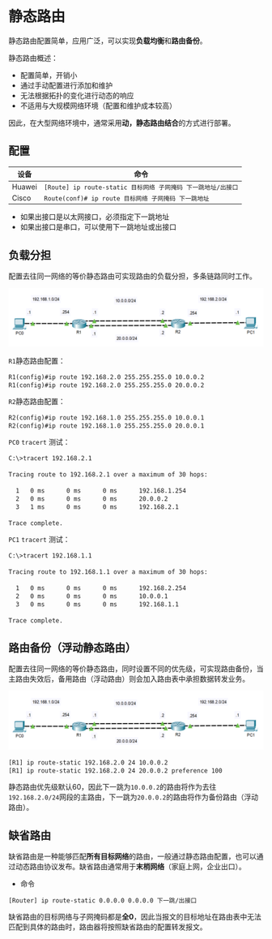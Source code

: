 # 静态路由

静态路由配置简单，应用广泛，可以实现**负载均衡**和**路由备份**。

静态路由概述：

- 配置简单，开销小
- 通过手动配置进行添加和维护
- 无法根据拓扑的变化进行动态的响应
- 不适用与大规模网络环境（配置和维护成本较高）

因此，在大型网络环境中，通常采用**动，静态路由结合**的方式进行部署。

## 配置



| **设备** | **命令**                                                     |
| -------- | ------------------------------------------------------------ |
| Huawei   | `[Route] ip route-static 目标网络 子网掩码 下一跳地址/出接口` |
| Cisco    | `Route(conf)# ip route 目标网络 子网掩码 下一跳地址`         |

- 如果出接口是以太网接口，必须指定下一跳地址
- 如果出接口是串口，可以使用下一跳地址或出接口

## 负载分担

配置去往同一网络的等价静态路由可实现路由的负载分担，多条链路同时工作。

![image-20210614153508545](../../../../assets/image-20210614153508545.png)

`R1`静态路由配置：

```
R1(config)#ip route 192.168.2.0 255.255.255.0 10.0.0.2
R1(config)#ip route 192.168.2.0 255.255.255.0 20.0.0.2
```

`R2`静态路由配置：

```
R2(config)#ip route 192.168.1.0 255.255.255.0 10.0.0.1
R2(config)#ip route 192.168.1.0 255.255.255.0 20.0.0.1
```

`PC0` `tracert` 测试：

```
C:\>tracert 192.168.2.1

Tracing route to 192.168.2.1 over a maximum of 30 hops: 

  1   0 ms      0 ms      0 ms      192.168.1.254
  2   0 ms      0 ms      0 ms      20.0.0.2
  3   1 ms      0 ms      0 ms      192.168.2.1

Trace complete.
```

`PC1` `tracert` 测试：

```
C:\>tracert 192.168.1.1

Tracing route to 192.168.1.1 over a maximum of 30 hops: 

  1   0 ms      0 ms      0 ms      192.168.2.254
  2   0 ms      0 ms      0 ms      10.0.0.1
  3   0 ms      0 ms      0 ms      192.168.1.1

Trace complete.
```

## 路由备份（浮动静态路由）

配置去往同一网络的等价静态路由，同时设置不同的优先级，可实现路由备份，当主路由失效后，备用路由（浮动路由）则会加入路由表中承担数据转发业务。

![image-20210614153508545](../../../../assets/image-20210614153508545.png)

```
[R1] ip route-static 192.168.2.0 24 10.0.0.2
[R1] ip route-static 192.168.2.0 24 20.0.0.2 preference 100
```

静态路由优先级默认60，因此下一跳为`10.0.0.2`的路由将作为去往`192.168.2.0/24`网段的主路由，下一跳为`20.0.0.2`的路由将作为备份路由（浮动路由）。

## 缺省路由

缺省路由是一种能够匹配**所有目标网络**的路由，一般通过静态路由配置，也可以通过动态路由协议发布。缺省路由通常用于**末梢网络**（家庭上网，企业出口）。

- 命令

```
[Router] ip route-static 0.0.0.0 0.0.0.0 下一跳/出接口
```

缺省路由的目标网络与子网掩码都是**全0**，因此当报文的目标地址在路由表中无法匹配到具体的路由时，路由器将按照缺省路由的配置转发报文。


